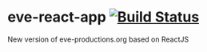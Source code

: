 # eve-react-app [![Build Status](https://codeship.com/projects/bd433720-b003-0134-a837-42a2501e28f1/status?branch=master)](https://github.com/mazahell/eve-react)

New version of eve-productions.org based on ReactJS 
